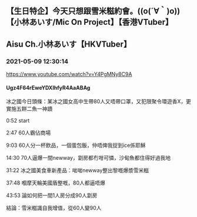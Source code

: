 ## 【生日特企】今天只想跟雪米糍約會。((o(´∀｀)o))【小林あいす/Mic On Project】【香港VTuber】
## Aisu Ch.小林あいす【HKVTuber】
### 2021-05-09 12:30:14
https://www.youtube.com/watch?v=Y4PgMNy8C9A
#### Ugz4F64rEweYDXlhfyR4AaABAg
冰之國今日頭條：某冰之國女高中生帶80人又唔帶口罩，又犯限聚令環遊香X，更實施五餅二魚一神蹟

0:52 start

2:47 60人霸佔商場

9:03 60人分一杯飲品，一個蛋包飯，仲唔俾我捉到ice係耶穌

14:30 70人逼爆一間newway，劏房都冇咁可憐，沙甸魚都住得好過我地

31:22 冰之國美食車新產品：啱啱newway整出黎嘅爆漿雪米糍

37:48 嗰摩天輪美國盾整嘅，80人都逼唔爆

43:53 論如何把一間1人房分成90人劏房















結論：雪米糍識自我增值，從60人變90人

